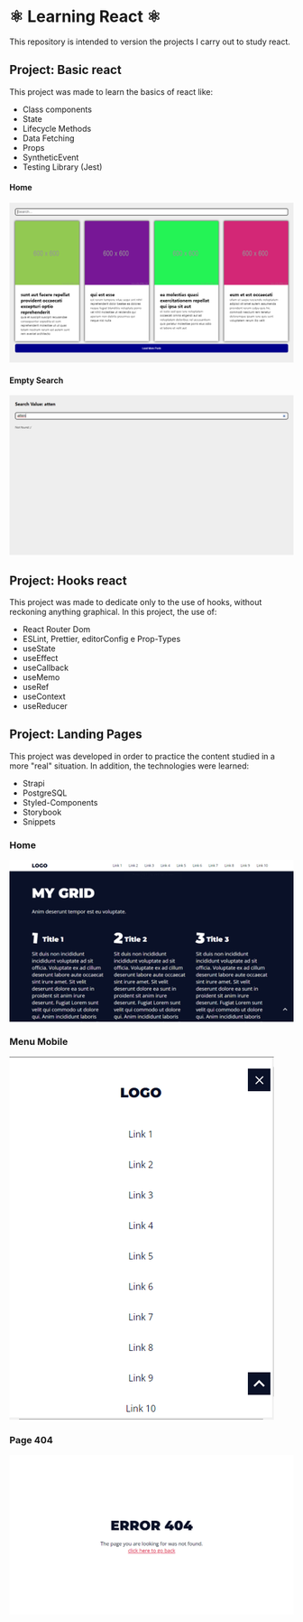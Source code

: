 # :atom_symbol: Learning React :atom_symbol: 


This repository is intended to version the projects I carry out to study react.

## Project: Basic react

This project was made to learn the basics of react like:
* Class components
* State
* Lifecycle Methods
* Data Fetching
* Props
* SyntheticEvent
* Testing Library (Jest)

#### Home
![Site](https://raw.githubusercontent.com/Berchez/EstudandoReact/main/basic-react/src/images/sitePreview.png)

#### Empty Search
![Site2](https://raw.githubusercontent.com/Berchez/EstudandoReact/main/basic-react/src/images/sitePreview2.png)

## Project: Hooks react

This project was made to dedicate only to the use of hooks, without reckoning anything graphical.
In this project, the use of:
* React Router Dom
* ESLint, Prettier, editorConfig e Prop-Types
* useState
* useEffect
* useCallback
* useMemo
* useRef
* useContext
* useReducer

## Project: Landing Pages

This project was developed in order to practice the content studied in a more "real" situation. In addition, the technologies were learned:

* Strapi
* PostgreSQL
* Styled-Components
* Storybook
* Snippets

### Home
![Home](https://raw.githubusercontent.com/Berchez/EstudandoReact/main/landing-pages-react/src/images/homePreview.png)

### Menu Mobile
![Menu](https://raw.githubusercontent.com/Berchez/EstudandoReact/main/landing-pages-react/src/images/menuMobilePreview.png)

### Page 404
![404](https://raw.githubusercontent.com/Berchez/EstudandoReact/main/landing-pages-react/src/images/page404.png)
